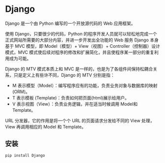 # Django

Django 是一个由 Python 编写的一个开放源代码的 Web 应用框架。  

使用 Django，只要很少的代码，Python 的程序开发人员就可以轻松地完成一个正式网站所需要的大部分内容，并进一步开发出全功能的 Web 服务 Django 本身基于 MVC 模型，即 Model（模型）+ View（视图）+ Controller（控制器）设计模式，MVC 模式使后续对程序的修改和扩展简化，并且使程序某一部分的重复利用成为可能。    

Django 的 MTV 模式本质上和 MVC 是一样的，也是为了各组件间保持松耦合关系，只是定义上有些许不同，Django 的 MTV 分别是指：  

* M 表示模型（Model）：编写程序应有的功能，负责业务对象与数据库的映射(ORM)。
* T 表示模板 (Template)：负责如何把页面(html)展示给用户。
* V 表示视图（View）：负责业务逻辑，并在适当时候调用 Model和 Template。

URL 分发器，它的作用是将一个个 URL 的页面请求分发给不同的 View 处理，View 再调用相应的 Model 和 Template。  


## 安装
```shell
pip install Django
```